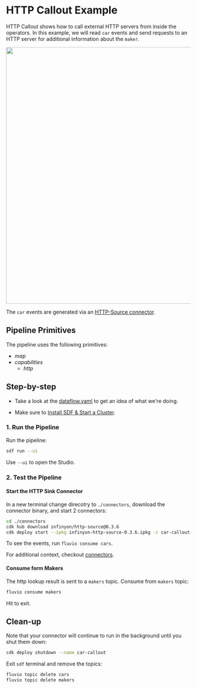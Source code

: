 # HTTP Callout Example

HTTP Callout shows how to call external HTTP servers from inside the operators. In this example, we will read `car` events and send requests to an HTTP server for additional information about the `maker`.

<p align="center">
 <img width="700" src="img/http-callout.jpg">
</p>

The `car` events are generated via an [HTTP-Source connector](connectors).

## Pipeline Primitives

The pipeline uses the following primitives:
* _map_
* _capabilities_
  * _http_


## Step-by-step

* Take a look at the [dataflow.yaml](./dataflow.yaml) to get an idea of what we're doing.

* Make sure to [Install SDF & Start a Cluster].

### 1. Run the Pipeline

Run the pipeline:

```bash
sdf run --ui
```

Use `--ui` to open the Studio.

### 2. Test the Pipeline

#### Start the HTTP Sink Connector

In a new terminal change direcotry to `./connectors`, download the connector binary, and start 2 connectors:

```bash
cd ./connectors
cdk hub download infinyon/http-source@0.3.6
cdk deploy start --ipkg infinyon-http-source-0.3.6.ipkg -c car-callout-connector.yaml
```

To see the events, run `fluvio consume cars`.  

For additional context, checkout [connectors](./connectors/).


#### Consume form Makers

The http lookup result is sent to a `makers` topic. Consume from `makers` topic:

```bash
fluvio consume makers
```

Hit <Ctrl-C> to exit.

## Clean-up

Note that your connector will continue to run in the background until you shut them down:

```bash
cdk deploy shutdown --name car-callout
```

Exit `sdf` terminal and remove the topics:

```bash
fluvio topic delete cars
fluvio topic delete makers
```

[Install SDF & Start a Cluster]: /README.MD#prerequisites
